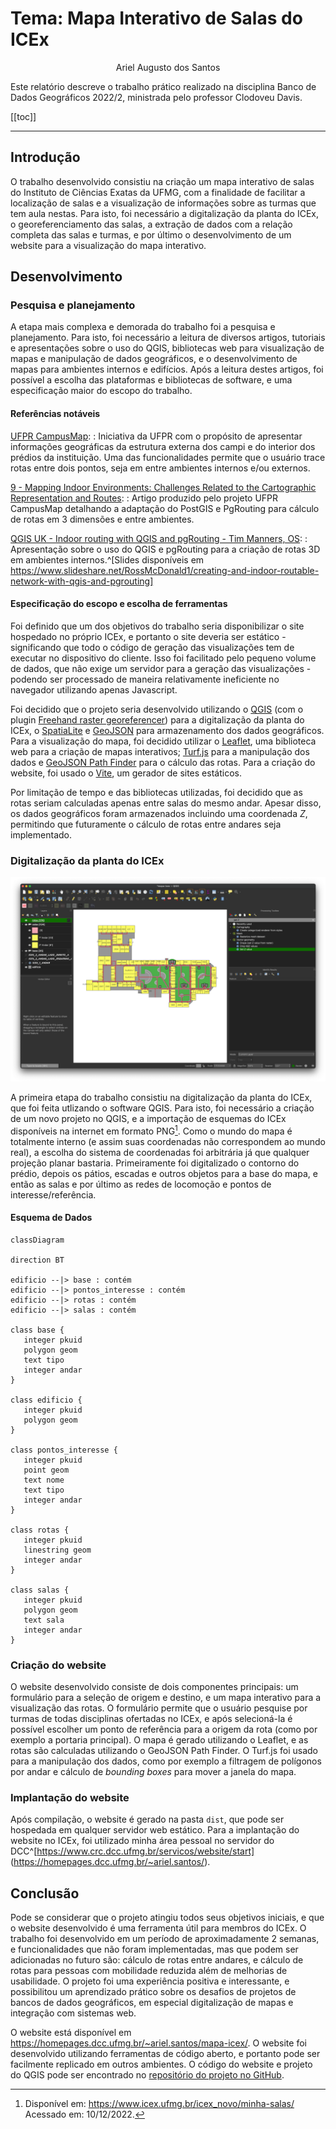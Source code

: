 # Tema: Mapa Interativo de Salas do ICEx
<p style="text-align:center;">Ariel Augusto dos Santos</p>
Este relatório descreve o trabalho prático realizado na disciplina Banco de Dados Geográficos 2022/2, ministrada pelo professor Clodoveu Davis.

[[toc]]

* * *

## Introdução

O trabalho desenvolvido consistiu na criação um mapa interativo de salas do Instituto de Ciências Exatas da UFMG, com a finalidade de facilitar a localização de salas e a visualização de informações sobre as turmas que tem aula nestas. Para isto, foi necessário a digitalização da planta do ICEx, o georeferenciamento das salas, a extração de dados com a relação completa das salas e turmas, e por último o desenvolvimento de um website para a visualização do mapa interativo.


## Desenvolvimento

### Pesquisa e planejamento

A etapa mais complexa e demorada do trabalho foi a pesquisa e planejamento. Para isto, foi necessário a leitura de diversos artigos, tutoriais e apresentações sobre o uso do QGIS, bibliotecas web para visualização de mapas e manipulação de dados geográficos, e o desenvolvimento de mapas para ambientes internos e edifícios. Após a leitura destes artigos, foi possível a escolha das plataformas e bibliotecas de software, e uma especificação maior do escopo do trabalho.

#### Referências notáveis

[UFPR CampusMap](https://campusmap.ufpr.br):
:	Iniciativa da UFPR com o propósito de apresentar informações geográficas da estrutura externa dos campi e do interior dos prédios da instituição. Uma das funcionalidades permite que o usuário trace rotas entre dois pontos, seja em entre ambientes internos e/ou externos.

[9 - Mapping Indoor Environments: Challenges Related to the Cartographic Representation and Routes](https://doi.org/10.1016/B978-0-12-813189-3.00009-5):
:	Artigo produzido pelo projeto UFPR CampusMap detalhando a adaptação do PostGIS e PgRouting para cálculo de rotas em 3 dimensões e entre ambientes.

[QGIS UK - Indoor routing with QGIS and pgRouting - Tim Manners, OS](https://www.youtube.com/watch?v=H-v9SXwc3BQ):
: 	Apresentação sobre o uso do QGIS e pgRouting para a criação de rotas 3D em ambientes internos.^[Slides disponíveis em https://www.slideshare.net/RossMcDonald1/creating-and-indoor-routable-network-with-qgis-and-pgrouting]


#### Especificação do escopo e escolha de ferramentas

Foi definido que um dos objetivos do trabalho seria disponibilizar o site hospedado no próprio ICEx, e portanto o site deveria ser estático - significando que todo o código de geração das visualizações tem de executar no dispositivo do cliente. Isso foi facilitado pelo pequeno volume de dados, que não exige um servidor para a geração das visualizações - podendo ser processado de maneira relativamente ineficiente no navegador utilizando apenas Javascript.

Foi decidido que o projeto seria desenvolvido utilizando o [QGIS](https://www.qgis.org/en/site/) (com o plugin [Freehand raster georeferencer](http://gvellut.github.io/FreehandRasterGeoreferencer/)) para a digitalização da planta do ICEx, o [SpatiaLite](https://www.gaia-gis.it/fossil/libspatialite) e [GeoJSON](https://geojson.org) para armazenamento dos dados geográficos. Para a visualização do mapa, foi decidido utilizar o [Leaflet](https://leafletjs.com), uma biblioteca web para a criação de mapas interativos; [Turf.js](http://turfjs.org) para a manipulação dos dados e [GeoJSON Path Finder](https://github.com/perliedman/geojson-path-finder) para o cálculo das rotas. Para a criação do website, foi usado o [Vite](https://vitejs.dev), um gerador de sites estáticos.

Por limitação de tempo e das bibliotecas utilizadas, foi decidido que as rotas seriam calculadas apenas entre salas do mesmo andar. Apesar disso, os dados geográficos  foram armazenados incluindo uma coordenada _Z_, permitindo que futuramente o cálculo de rotas entre andares seja implementado.

### Digitalização da planta do ICEx

![processamento-rotas.png](processamento-rotas.png)

A primeira etapa do trabalho consistiu na digitalização da planta do ICEx, que foi feita utlizando o software QGIS. Para isto, foi necessário a criação de um novo projeto no QGIS, e a importação de esquemas do ICEx disponíveis na internet em formato PNG[^1]. Como o mundo do mapa é totalmente interno (e assim suas coordenadas não correspondem ao mundo real), a escolha do sistema de coordenadas foi arbitrária já que qualquer projeção planar bastaria. Primeiramente foi digitalizado o contorno do prédio, depois os pátios, escadas e outros objetos para a base do mapa, e então as salas e por último as redes de locomoção e pontos de interesse/referência.

#### Esquema de Dados

```mermaid
classDiagram

direction BT

edificio --|> base : contém
edificio --|> pontos_interesse : contém
edificio --|> rotas : contém
edificio --|> salas : contém

class base {
   integer pkuid
   polygon geom
   text tipo
   integer andar
}

class edificio {
   integer pkuid
   polygon geom
}

class pontos_interesse {
   integer pkuid
   point geom
   text nome
   text tipo
   integer andar
}

class rotas {
   integer pkuid
   linestring geom
   integer andar
}

class salas {
   integer pkuid
   polygon geom
   text sala
   integer andar
}
```

### Criação do website

O website desenvolvido consiste de dois componentes principais: um formulário para a seleção de origem e destino, e um mapa interativo para a visualização das rotas. O formulário permite que o usuário pesquise por turmas de todas disciplinas ofertadas no ICEx, e após selecioná-la é possível escolher um ponto de referência para a origem da rota (como por exemplo a portaria principal). O mapa é gerado utilizando o Leaflet, e as rotas são calculadas utilizando o GeoJSON Path Finder. O Turf.js foi usado para a manipulação dos dados, como por exemplo a filtragem de polígonos por andar e cálculo de _bounding boxes_ para mover a janela do mapa.

### Implantação do website

Após compilação, o website é gerado na pasta `dist`, que pode ser hospedada em qualquer servidor web estático. Para a implantação do website no ICEx, foi utilizado minha área pessoal no servidor do DCC^[https://www.crc.dcc.ufmg.br/servicos/website/start] (https://homepages.dcc.ufmg.br/~ariel.santos/).

## Conclusão

Pode se considerar que o projeto atingiu todos seus objetivos iniciais, e que o website desenvolvido é uma ferramenta útil para membros do ICEx. O trabalho foi desenvolvido em um período de aproximadamente 2 semanas, e funcionalidades que não foram implementadas, mas que podem ser adicionadas no futuro são: cálculo de rotas entre andares, e cálculo de rotas para pessoas com mobilidade reduzida além de melhorias de usabilidade. O projeto foi uma experiência positiva e interessante, e possibilitou um aprendizado prático sobre os desafios de projetos de bancos de dados geográficos, em especial digitalização de mapas e integração com sistemas web.

O website está disponível em https://homepages.dcc.ufmg.br/~ariel.santos/mapa-icex/. O website foi desenvolvido utilizando ferramentas de código aberto, e portanto pode ser facilmente replicado em outros ambientes. O código do website e projeto do QGIS pode ser encontrado no [repositório do projeto no GitHub](https://github.com/ariel-codes/mapa-salas-icex).


[^1]: Disponível em: https://www.icex.ufmg.br/icex_novo/minha-salas/
<br>Acessado em: 10/12/2022.
